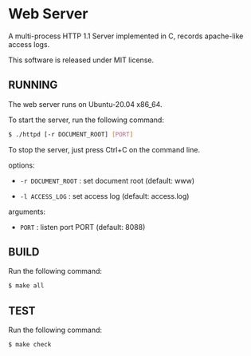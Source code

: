 # Web Server

A multi-process HTTP 1.1 Server implemented in C,
records apache-like access logs.

This software is released under MIT license.


## RUNNING

The web server runs on Ubuntu-20.04 x86_64.

To start the server, run the following command:

```bash
$ ./httpd [-r DOCUMENT_ROOT] [PORT]
```

To stop the server, just press Ctrl+C on the command line.

options:

- `-r DOCUMENT_ROOT` : set document root (default: www)

- `-l ACCESS_LOG` : set access log (default: access.log)

arguments:

- `PORT` : listen port PORT (default: 8088)

## BUILD

Run the following command:

```bash
$ make all
```

## TEST

Run the following command:

```bash
$ make check
```




